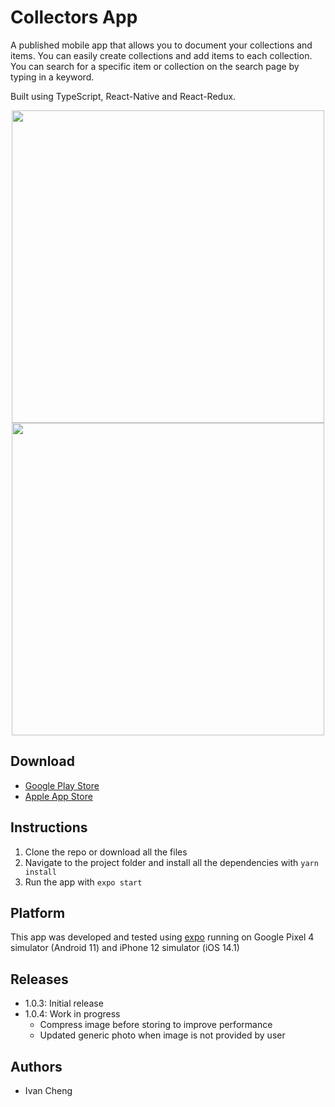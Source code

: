 # Collectors App

A published mobile app that allows you to document your collections and items. You can easily create collections and add items to each collection. You can search for a specific item or collection on the search page by typing in a keyword.

Built using TypeScript, React-Native and React-Redux.

<p align="center">
  <img src="./src/gifs/android-example.gif" height='500'/>
  <img src="./src/gifs/ios-example.gif" height='500'/>
</p>

## Download

- [Google Play Store](https://play.google.com/store/apps/details?id=com.ivancheng.collectorsapp)
- [Apple App Store](https://apps.apple.com/us/app/collectors-app/id1541375642)

## Instructions

1. Clone the repo or download all the files
2. Navigate to the project folder and install all the dependencies with `yarn install`
3. Run the app with `expo start`

## Platform

This app was developed and tested using [expo](https://expo.io/) running on Google Pixel 4 simulator (Android 11) and iPhone 12 simulator (iOS 14.1)

## Releases

- 1.0.3: Initial release
- 1.0.4: Work in progress
  - Compress image before storing to improve performance
  - Updated generic photo when image is not provided by user

## Authors

- Ivan Cheng
